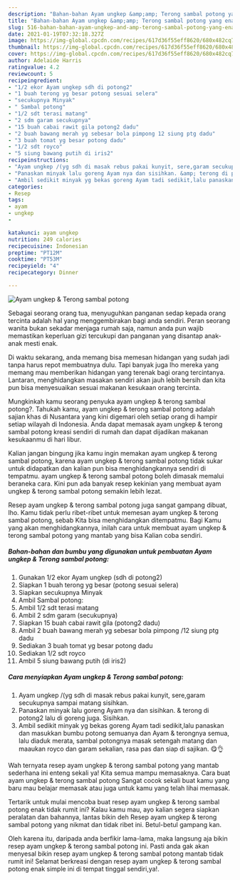 ```yaml
---
description: "Bahan-bahan Ayam ungkep &amp;amp; Terong sambal potong yang enak Untuk Jualan"
title: "Bahan-bahan Ayam ungkep &amp;amp; Terong sambal potong yang enak Untuk Jualan"
slug: 516-bahan-bahan-ayam-ungkep-and-amp-terong-sambal-potong-yang-enak-untuk-jualan
date: 2021-01-19T07:32:18.327Z
image: https://img-global.cpcdn.com/recipes/617d36f55eff8620/680x482cq70/ayam-ungkep-terong-sambal-potong-foto-resep-utama.jpg
thumbnail: https://img-global.cpcdn.com/recipes/617d36f55eff8620/680x482cq70/ayam-ungkep-terong-sambal-potong-foto-resep-utama.jpg
cover: https://img-global.cpcdn.com/recipes/617d36f55eff8620/680x482cq70/ayam-ungkep-terong-sambal-potong-foto-resep-utama.jpg
author: Adelaide Harris
ratingvalue: 4.2
reviewcount: 5
recipeingredient:
- "1/2 ekor Ayam ungkep sdh di potong2"
- "1 buah terong yg besar potong sesuai selera"
- "secukupnya Minyak"
- " Sambal potong"
- "1/2 sdt terasi matang"
- "2 sdm garam secukupnya"
- "15 buah cabai rawit gila potong2 dadu"
- "2 buah bawang merah yg sebesar bola pimpong 12 siung ptg dadu"
- "3 buah tomat yg besar potong dadu"
- "1/2 sdt royco"
- "5 siung bawang putih di iris2"
recipeinstructions:
- "Ayam ungkep /(yg sdh di masak rebus pakai kunyit, sere,garam secukupnya sampai matang sisihkan."
- "Panaskan minyak lalu goreng Ayam nya dan sisihkan. &amp; terong di potong2 lalu di goreng juga. Sisihkan."
- "Ambil sedikit minyak yg bekas goreng Ayam tadi sedikit,lalu panaskan dan masukkan bumbu potong semuanya dan Ayam &amp; terongnya semua, lalu diaduk merata, sambal potongnya masak setengah matang dan maaukan royco dan garam sekalian, rasa pas dan siap di sajikan. 😋👌"
categories:
- Resep
tags:
- ayam
- ungkep
- 

katakunci: ayam ungkep  
nutrition: 249 calories
recipecuisine: Indonesian
preptime: "PT12M"
cooktime: "PT53M"
recipeyield: "4"
recipecategory: Dinner

---
```



![Ayam ungkep &amp; Terong sambal potong](https://img-global.cpcdn.com/recipes/617d36f55eff8620/680x482cq70/ayam-ungkep-terong-sambal-potong-foto-resep-utama.jpg)

Sebagai seorang orang tua, menyuguhkan panganan sedap kepada orang tercinta adalah hal yang menggembirakan bagi anda sendiri. Peran seorang  wanita bukan sekadar menjaga rumah saja, namun anda pun wajib memastikan keperluan gizi tercukupi dan panganan yang disantap anak-anak mesti enak.

Di waktu  sekarang, anda memang bisa memesan hidangan yang sudah jadi tanpa harus repot membuatnya dulu. Tapi banyak juga lho mereka yang memang mau memberikan hidangan yang terenak bagi orang tercintanya. Lantaran, menghidangkan masakan sendiri akan jauh lebih bersih dan kita pun bisa menyesuaikan sesuai makanan kesukaan orang tercinta. 



Mungkinkah kamu seorang penyuka ayam ungkep &amp; terong sambal potong?. Tahukah kamu, ayam ungkep &amp; terong sambal potong adalah sajian khas di Nusantara yang kini digemari oleh setiap orang di hampir setiap wilayah di Indonesia. Anda dapat memasak ayam ungkep &amp; terong sambal potong kreasi sendiri di rumah dan dapat dijadikan makanan kesukaanmu di hari libur.

Kalian jangan bingung jika kamu ingin memakan ayam ungkep &amp; terong sambal potong, karena ayam ungkep &amp; terong sambal potong tidak sukar untuk didapatkan dan kalian pun bisa menghidangkannya sendiri di tempatmu. ayam ungkep &amp; terong sambal potong boleh dimasak memalui beraneka cara. Kini pun ada banyak resep kekinian yang membuat ayam ungkep &amp; terong sambal potong semakin lebih lezat.

Resep ayam ungkep &amp; terong sambal potong juga sangat gampang dibuat, lho. Kamu tidak perlu ribet-ribet untuk memesan ayam ungkep &amp; terong sambal potong, sebab Kita bisa menghidangkan ditempatmu. Bagi Kamu yang akan menghidangkannya, inilah cara untuk membuat ayam ungkep &amp; terong sambal potong yang mantab yang bisa Kalian coba sendiri.

<!--inarticleads1-->

##### Bahan-bahan dan bumbu yang digunakan untuk pembuatan Ayam ungkep &amp; Terong sambal potong:

1. Gunakan 1/2 ekor Ayam ungkep (sdh di potong2)
1. Siapkan 1 buah terong yg besar (potong sesuai selera)
1. Siapkan secukupnya Minyak
1. Ambil  Sambal potong:
1. Ambil 1/2 sdt terasi matang
1. Ambil 2 sdm garam (secukupnya)
1. Siapkan 15 buah cabai rawit gila (potong2 dadu)
1. Ambil 2 buah bawang merah yg sebesar bola pimpong /12 siung ptg dadu
1. Sediakan 3 buah tomat yg besar potong dadu
1. Sediakan 1/2 sdt royco
1. Ambil 5 siung bawang putih (di iris2)




<!--inarticleads2-->

##### Cara menyiapkan Ayam ungkep &amp; Terong sambal potong:

1. Ayam ungkep /(yg sdh di masak rebus pakai kunyit, sere,garam secukupnya sampai matang sisihkan.
1. Panaskan minyak lalu goreng Ayam nya dan sisihkan. &amp; terong di potong2 lalu di goreng juga. Sisihkan.
1. Ambil sedikit minyak yg bekas goreng Ayam tadi sedikit,lalu panaskan dan masukkan bumbu potong semuanya dan Ayam &amp; terongnya semua, lalu diaduk merata, sambal potongnya masak setengah matang dan maaukan royco dan garam sekalian, rasa pas dan siap di sajikan. 😋👌




Wah ternyata resep ayam ungkep &amp; terong sambal potong yang mantab sederhana ini enteng sekali ya! Kita semua mampu memasaknya. Cara buat ayam ungkep &amp; terong sambal potong Sangat cocok sekali buat kamu yang baru mau belajar memasak atau juga untuk kamu yang telah lihai memasak.

Tertarik untuk mulai mencoba buat resep ayam ungkep &amp; terong sambal potong enak tidak rumit ini? Kalau kamu mau, ayo kalian segera siapkan peralatan dan bahannya, lantas bikin deh Resep ayam ungkep &amp; terong sambal potong yang nikmat dan tidak ribet ini. Betul-betul gampang kan. 

Oleh karena itu, daripada anda berfikir lama-lama, maka langsung aja bikin resep ayam ungkep &amp; terong sambal potong ini. Pasti anda gak akan menyesal bikin resep ayam ungkep &amp; terong sambal potong mantab tidak rumit ini! Selamat berkreasi dengan resep ayam ungkep &amp; terong sambal potong enak simple ini di tempat tinggal sendiri,ya!.

